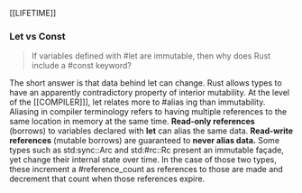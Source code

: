
[[LIFETIME]]


### Let vs Const

> If variables defined with #let are immutable, then why does Rust include a #const keyword?
 
The short answer is that data behind let can change. Rust allows types to have an apparently contradictory property of interior mutability.
At the level of the [[COMPILER]]], let relates more to #alias ing than immutability.
Aliasing in compiler terminology refers to having multiple references to the same location in memory at the same time. 
**Read-only references** (borrows) to variables declared with **let** can alias the same data. 
**Read-write references** (mutable borrows) are guaranteed to **never alias data.**
Some types such as std:sync::Arc and std:#rc::Rc present an immutable façade, yet change their internal state over time. In the case of those two types, these increment a #reference_count as references to those are made and decrement that count when those references expire.
